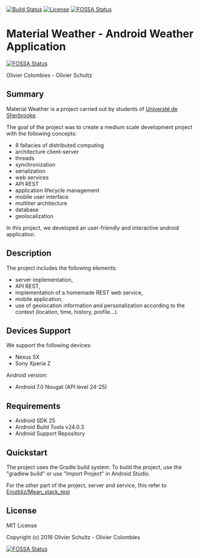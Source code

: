 [![Build Status](https://travis-ci.org/olivierschultz/material-weather.svg?branch=master)](https://travis-ci.org/olivierschultz/material-weather)
[![License](https://img.shields.io/:license-MIT-blue.svg)](https://opensource.org/licenses/MIT)
[![FOSSA Status](https://app.fossa.io/api/projects/git%2Bgithub.com%2Folivierschultz%2Fmaterial-weather.svg?type=small)](https://app.fossa.io/projects/git%2Bgithub.com%2Folivierschultz%2Fmaterial-weather?ref=badge_small)

# Material Weather - Android Weather Application
[![FOSSA Status](https://app.fossa.io/api/projects/git%2Bgithub.com%2Folivierschultz%2Fmaterial-weather.svg?type=shield)](https://app.fossa.io/projects/git%2Bgithub.com%2Folivierschultz%2Fmaterial-weather?ref=badge_shield)


Olivier Colombies - Olivier Schultz

## Summary

Material Weather is a project carried out by students of [Universté de Sherbrooke](https://www.usherbrooke.ca/).

The goal of the project was to create a medium scale development project with the following concepts:

* 8 fallacies of distributed computing
* architecture client-server
* threads
* synchronization
* serialization
* web services
* API REST
* application lifecycle management
* mobile user interface
* multitier architecture
* database
* geolocalization

In this project, we developed an user-friendly and interactive android application.

## Description

The project includes the following elements:

* server implementation,
* API REST,
* implementation of a homemade REST web service,
* mobile application,
* use of geolocation information and personalization according to the context (location, time, history, profile...).

## Devices Support

We support the following devices:

* Nexus 5X
* Sony Xperia Z

Android version:

* Android 7.0 Nougat (API level 24-25)

## Requirements

* Android SDK 25
* Android Build Tools v24.0.3
* Android Support Repository

## Quickstart

The project uses the Gradle build system. To build the project, use the "gradlew build" or use "Import Project" in Android Studio.

For the other part of the project, server and service, this refer to [Erozbliz/Mean_stack_test](https://github.com/Erozbliz/MEAN_stack_test)

## License

MIT License

Copyright (c) 2016 Olivier Schultz - Olivier Colombies


[![FOSSA Status](https://app.fossa.io/api/projects/git%2Bgithub.com%2Folivierschultz%2Fmaterial-weather.svg?type=large)](https://app.fossa.io/projects/git%2Bgithub.com%2Folivierschultz%2Fmaterial-weather?ref=badge_large)